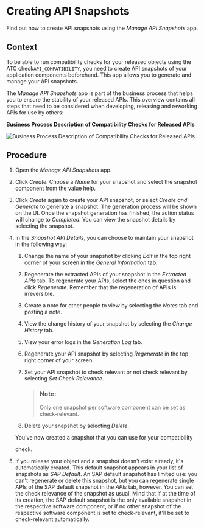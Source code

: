<!-- loio0a873292e08842f291eef926e84d598d -->

# Creating API Snapshots

Find out how to create API snapshots using the *Manage API Snapshots* app.



## Context

To be able to run compatibility checks for your released objects using the ATC check`API_COMPATIBILITY`, you need to create API snapshots of your application components beforehand. This app allows you to generate and manage your API snapshots.

The *Manage API Snapshots* app is part of the business process that helps you to ensure the stability of your released APIs. This overview contains all steps that need to be considered when developing, releasing and reworking APIs for use by others:

  
  
**Business Process Description of Compatibility Checks for Released APIs**

![](images/CompatibilityCheckAPPSRV_5624efb.png "Business Process Description of Compatibility Checks for Released
						APIs")



## Procedure

1.  Open the *Manage API Snapshots* app.

2.  Click *Create*. Choose a *Name* for your snapshot and select the snapshot component from the value help.

3.  Click *Create* again to create your API snapshot, or select *Create and Generate* to generate a snapshot. The generation process will be shown on the UI. Once the snapshot generation has finished, the action status will change to *Completed*. You can view the snapshot details by selecting the snapshot.

4.  In the *Snapshot API Details*, you can choose to maintain your snapshot in the following way:

    1.  Change the name of your snapshot by clicking *Edit* in the top right corner of your screen in the *General Information* tab.

    2.  Regenerate the extracted APIs of your snapshot in the *Extracted APIs* tab. To regenerate your APIs, select the ones in question and click *Regenerate*. Remember that the regeneration of APIs is irreversible.

    3.  Create a note for other people to view by selecting the *Notes* tab and posting a note.

    4.  View the change history of your snapshot by selecting the *Change History* tab.

    5.  View your error logs in the *Generation Log* tab.

    6.  Regenerate your API snapshot by selecting *Regenerate* in the top right corner of your screen.

    7.  Set your API snapshot to check relevant or not check relevant by selecting *Set Check Relevance*.

        > ### Note:  
        > Only one snapshot per software component can be set as check-relevant.

    8.  Delete your snapshot by selecting *Delete*.


    You've now created a snapshot that you can use for your compatibility

    check.

5.  If you release your object and a snapshot doesn't exist already, it's automatically created. This default snapshot appears in your list of snapshots as *SAP Default*. An SAP default snapshot has limited use: you can't regenerate or delete this snapshot, but you can regenerate single APIs of the SAP default snapshot in the *APIs* tab, however. You can set the check relevance of the snapshot as usual. Mind that if at the time of its creation, the SAP default snapshot is the only available snapshot in the respective software component, or if no other snapshot of the respective software component is set to check-relevant, it'll be set to check-relevant automatically.


